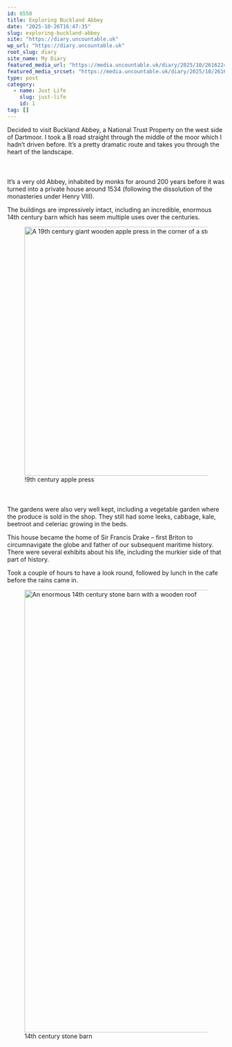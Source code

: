 ```yaml
---
id: 6550
title: Exploring Buckland Abbey
date: "2025-10-26T16:47:35"
slug: exploring-buckland-abbey
site: "https://diary.uncountable.uk"
wp_url: "https://diary.uncountable.uk"
root_slug: diary
site_name: My Diary
featured_media_url: "https://media.uncountable.uk/diary/2025/10/26162246/IMG20251026114321.webp"
featured_media_srcset: "https://media.uncountable.uk/diary/2025/10/26162246/IMG20251026114321-300x159.webp 300w, https://media.uncountable.uk/diary/2025/10/26162246/IMG20251026114321-1024x542.webp 1024w, https://media.uncountable.uk/diary/2025/10/26162246/IMG20251026114321-150x150.webp 150w, https://media.uncountable.uk/diary/2025/10/26162246/IMG20251026114321-640x339.webp 640w, https://media.uncountable.uk/diary/2025/10/26162246/IMG20251026114321.webp 1959w"
type: post
category:
  - name: Just Life
    slug: just-life
    id: 1
tag: []
---
```



<p>Decided to visit Buckland Abbey, a National Trust Property on the west side of Dartmoor.  I took a B road straight through the middle of the moor which I hadn&#8217;t driven before.  It&#8217;s a pretty dramatic route and takes you through the heart of the landscape.</p>


<style>.kb-row-layout-id6550_78f807-da > .kt-row-column-wrap{align-content:start;}:where(.kb-row-layout-id6550_78f807-da > .kt-row-column-wrap) > .wp-block-kadence-column{justify-content:start;}.kb-row-layout-id6550_78f807-da > .kt-row-column-wrap{column-gap:var(--global-kb-gap-md, 2rem);row-gap:var(--global-kb-gap-md, 2rem);padding-top:var(--global-kb-spacing-sm, 1.5rem);padding-bottom:var(--global-kb-spacing-sm, 1.5rem);grid-template-columns:repeat(2, minmax(0, 1fr));}.kb-row-layout-id6550_78f807-da > .kt-row-layout-overlay{opacity:0.30;}@media all and (max-width: 1024px){.kb-row-layout-id6550_78f807-da > .kt-row-column-wrap{grid-template-columns:repeat(2, minmax(0, 1fr));}}@media all and (max-width: 767px){.kb-row-layout-id6550_78f807-da > .kt-row-column-wrap{grid-template-columns:minmax(0, 1fr);}.kb-row-layout-id6550_78f807-da > .kt-row-column-wrap > .wp-block-kadence-column:nth-child(1 of *:not(style)){order:2;}.kb-row-layout-id6550_78f807-da > .kt-row-column-wrap > .wp-block-kadence-column:nth-child(2 of *:not(style)){order:1;}.kb-row-layout-id6550_78f807-da > .kt-row-column-wrap > .wp-block-kadence-column:nth-child(3 of *:not(style)){order:12;}.kb-row-layout-id6550_78f807-da > .kt-row-column-wrap > .wp-block-kadence-column:nth-child(4 of *:not(style)){order:11;}.kb-row-layout-id6550_78f807-da > .kt-row-column-wrap > .wp-block-kadence-column:nth-child(5 of *:not(style)){order:22;}.kb-row-layout-id6550_78f807-da > .kt-row-column-wrap > .wp-block-kadence-column:nth-child(6 of *:not(style)){order:21;}.kb-row-layout-id6550_78f807-da > .kt-row-column-wrap > .wp-block-kadence-column:nth-child(7 of *:not(style)){order:32;}.kb-row-layout-id6550_78f807-da > .kt-row-column-wrap > .wp-block-kadence-column:nth-child(8 of *:not(style)){order:31;}}</style><div class="kb-row-layout-wrap kb-row-layout-id6550_78f807-da alignnone wp-block-kadence-rowlayout"><div class="kt-row-column-wrap kt-has-2-columns kt-row-layout-equal kt-tab-layout-inherit kt-mobile-layout-row kt-row-valign-top">
<style>.kadence-column6550_28ddf6-57 > .kt-inside-inner-col,.kadence-column6550_28ddf6-57 > .kt-inside-inner-col:before{border-top-left-radius:0px;border-top-right-radius:0px;border-bottom-right-radius:0px;border-bottom-left-radius:0px;}.kadence-column6550_28ddf6-57 > .kt-inside-inner-col{column-gap:var(--global-kb-gap-sm, 1rem);}.kadence-column6550_28ddf6-57 > .kt-inside-inner-col{flex-direction:column;}.kadence-column6550_28ddf6-57 > .kt-inside-inner-col > .aligncenter{width:100%;}.kadence-column6550_28ddf6-57 > .kt-inside-inner-col:before{opacity:0.3;}.kadence-column6550_28ddf6-57{position:relative;}@media all and (max-width: 1024px){.kadence-column6550_28ddf6-57 > .kt-inside-inner-col{flex-direction:column;justify-content:center;}}@media all and (max-width: 767px){.kadence-column6550_28ddf6-57 > .kt-inside-inner-col{flex-direction:column;justify-content:center;}}</style>
<div class="wp-block-kadence-column kadence-column6550_28ddf6-57"><div class="kt-inside-inner-col">
<p>It&#8217;s a very old Abbey, inhabited by monks for around 200 years before it was turned into a private house around 1534 (following the dissolution of the monasteries under Henry VIII).</p>



<p>The buildings are impressively intact, including an incredible, enormous 14th century barn which has seem multiple uses over the centuries.  </p>
</div></div>


<style>.kadence-column6550_6cf2bc-3c > .kt-inside-inner-col,.kadence-column6550_6cf2bc-3c > .kt-inside-inner-col:before{border-top-left-radius:0px;border-top-right-radius:0px;border-bottom-right-radius:0px;border-bottom-left-radius:0px;}.kadence-column6550_6cf2bc-3c > .kt-inside-inner-col{column-gap:var(--global-kb-gap-sm, 1rem);}.kadence-column6550_6cf2bc-3c > .kt-inside-inner-col{flex-direction:column;}.kadence-column6550_6cf2bc-3c > .kt-inside-inner-col > .aligncenter{width:100%;}.kadence-column6550_6cf2bc-3c > .kt-inside-inner-col:before{opacity:0.3;}.kadence-column6550_6cf2bc-3c{position:relative;}@media all and (max-width: 1024px){.kadence-column6550_6cf2bc-3c > .kt-inside-inner-col{flex-direction:column;justify-content:center;}}@media all and (max-width: 767px){.kadence-column6550_6cf2bc-3c > .kt-inside-inner-col{flex-direction:column;justify-content:center;}}</style>
<div class="wp-block-kadence-column kadence-column6550_6cf2bc-3c"><div class="kt-inside-inner-col">
<figure class="wp-block-image size-large"><img loading="lazy" decoding="async" width="1024" height="576" src="https://media.uncountable.uk/diary/2025/10/26162304/IMG20251026120859-1024x576.webp" alt="A 19th century giant wooden apple press in the corner of a stone barn" class="wp-image-6552" srcset="https://media.uncountable.uk/diary/2025/10/26162304/IMG20251026120859-1024x576.webp 1024w, https://media.uncountable.uk/diary/2025/10/26162304/IMG20251026120859-300x169.webp 300w, https://media.uncountable.uk/diary/2025/10/26162304/IMG20251026120859-640x360.webp 640w, https://media.uncountable.uk/diary/2025/10/26162304/IMG20251026120859.webp 1959w" sizes="auto, (max-width: 1024px) 100vw, 1024px" /><figcaption class="wp-element-caption">!9th century apple press</figcaption></figure>
</div></div>

</div></div>


<p>The gardens were also very well kept, including a vegetable garden where the produce is sold in the shop.  They still had some leeks, cabbage, kale, beetroot and celeriac growing in the beds.</p>



<p>This house became the home of Sir Francis Drake &#8211; first Briton to circumnavigate the globe and father of our subsequent maritime history.  There were several exhibits about his life, including the murkier side of that part of history.</p>



<p>Took a couple of hours to have a look round, followed by lunch in the cafe before the rains came in.</p>



<figure class="wp-block-image size-large"><img loading="lazy" decoding="async" width="732" height="1024" src="https://media.uncountable.uk/diary/2025/10/26162316/IMG20251026120958-732x1024.webp" alt="An enormous 14th century stone barn with a wooden roof" class="wp-image-6553" srcset="https://media.uncountable.uk/diary/2025/10/26162316/IMG20251026120958-732x1024.webp 732w, https://media.uncountable.uk/diary/2025/10/26162316/IMG20251026120958-215x300.webp 215w, https://media.uncountable.uk/diary/2025/10/26162316/IMG20251026120958-458x640.webp 458w, https://media.uncountable.uk/diary/2025/10/26162316/IMG20251026120958.webp 1360w" sizes="auto, (max-width: 732px) 100vw, 732px" /><figcaption class="wp-element-caption">14th century stone barn</figcaption></figure>

